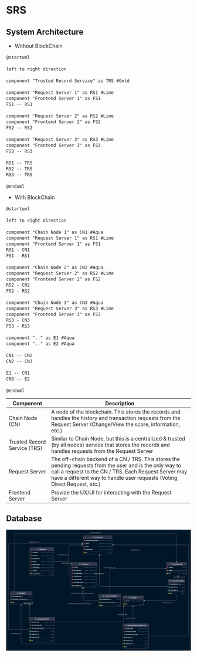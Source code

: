 # SRS

## System Architecture
* Without BlockChain
```{.plantuml caption="System architecture without BlockChain" width=50%}
@startuml

left to right direction

component "Trusted Record Service" as TRS #Gold

component "Request Server 1" as RS1 #Lime
component "Frontend Server 1" as FS1
FS1 -- RS1

component "Request Server 2" as RS2 #Lime
component "Frontend Server 2" as FS2
FS2 -- RS2

component "Request Server 3" as RS3 #Lime
component "Frontend Server 3" as FS3
FS3 -- RS3

RS1 -- TRS
RS2 -- TRS
RS3 -- TRS

@enduml
```

* With BlockChain
```{.plantuml caption="System architecture with BlockChain" width=50%}
@startuml

left to right direction

component "Chain Node 1" as CN1 #Aqua
component "Request Server 1" as RS1 #Lime
component "Frontend Server 1" as FS1
RS1 - CN1
FS1 - RS1

component "Chain Node 2" as CN2 #Aqua
component "Request Server 2" as RS2 #Lime
component "Frontend Server 2" as FS2
RS2 - CN2
FS2 - RS2

component "Chain Node 3" as CN3 #Aqua
component "Request Server 3" as RS3 #Lime
component "Frontend Server 3" as FS3
RS3 - CN3
FS3 - RS3

component ".." as E1 #Aqua
component ".." as E2 #Aqua

CN1 -- CN2
CN2 -- CN3

E1 -- CN1
CN3 -- E2

@enduml
```

| Component       | Description                                                                                                                                                                                                                                      |
| --------------- | ------------------------------------------------------------------------------------------------------------------------------------------------------------------------------------------------------------------------------------------------ |
| Chain Node (CN)      | A node of the blockchain. This stores the records and handles the history and transaction requests from the Request Server (Change/View the score, information, etc.)                                                                             |
| Trusted Record Service (TRS) | Similar to Chain Node, but this is a centralized & trusted (by all nodes) service that stores the records and handles requests from the Request Server |
| Request Server  | The off-chain backend of a CN / TRS. This stores the pending requests from the user and is the only way to call a request to the CN / TRS. Each Request Server may have a different way to handle user requests (Voting, Direct Request, etc.) |
| Frontend Server | Provide the UX/UI for interacting with the Request Server                                                                                                                                                                                        |

## Database
![Database diagram](images/database-diagram.png)